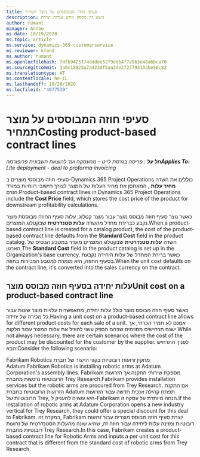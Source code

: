 ```yaml
---
title: סעיפי חוזה המבוססים על מוצר תמחיר
description: נושא זה מספק מידע אודות יצירת
author: rumant
manager: Annbe
ms.date: 10/19/2020
ms.topic: article
ms.service: dynamics-365-customerservice
ms.reviewer: kfend
ms.author: rumant
ms.openlocfilehash: 7dfb9425174dddee52f9ee64f7a963e48a6bca70
ms.sourcegitcommit: 3a0c18823a7ad23df5aa3de272779313abe56c82
ms.translationtype: HT
ms.contentlocale: he-IL
ms.lasthandoff: 10/20/2020
ms.locfileid: "4077539"
---
```

# <a name="costing-product-based-contract-lines"></a><span data-ttu-id="98519-103">סעיפי חוזה המבוססים על מוצר תמחיר</span><span class="sxs-lookup"><span data-stu-id="98519-103">Costing product-based contract lines</span></span>

<span data-ttu-id="98519-104">_**חל על** : פריסה בגרסת לייט – מהעסקה ועד להוצאת חשבונית פרופורמה_</span><span class="sxs-lookup"><span data-stu-id="98519-104">_**Applies To:** Lite deployment - deal to proforma invoicing_</span></span>


<span data-ttu-id="98519-105">סעיפי חוזה מבוססי מוצרים ב-Dynamics 365 Project Operations כוללים את השדה **מחיר עלות** , המאחסן את מחיר העלות של המוצר לצורך חישובי רווחיות במורד הזרם.</span><span class="sxs-lookup"><span data-stu-id="98519-105">Product-based contract lines in Dynamics 365 Project Operations include the **Cost Price** field, which stores the cost price of the product for downstream profitability calculations.</span></span>

<span data-ttu-id="98519-106">כאשר נוצר סעיף חוזה מבוסס מוצר עבור מוצר קטלוג, עלות סעיף החוזה מבוססת מוצר נקבע כברירת מחדל מהשדה **עלות סטנדרטית** שבקטלוג המוצרים.</span><span class="sxs-lookup"><span data-stu-id="98519-106">When a product-based contract line is created for a catalog product, the cost of the product-based contract line defaults from the **Standard Cost** field in the product catalog.</span></span> <span data-ttu-id="98519-107">השדה **עלות סטנדרטית** שבקטלוג המוצרים מוגדר במטבע הבסיס של הארגון.</span><span class="sxs-lookup"><span data-stu-id="98519-107">The **Standard Cost** field in the product catalog is set up in the Organization's base currency.</span></span> <span data-ttu-id="98519-108">כאשר ברירת המחדל של עלות היחידה נקבעת בסעיף החוזה, היא מומרת למטבע המכירות בחוזה.</span><span class="sxs-lookup"><span data-stu-id="98519-108">When the unit cost defaults on the contract line, it's converted into the sales currency on the contract.</span></span>

## <a name="unit-cost-on-a-product-based-contract-line"></a><span data-ttu-id="98519-109">עלות יחידה בסעיף חוזה מבוסס מוצר</span><span class="sxs-lookup"><span data-stu-id="98519-109">Unit cost on a product-based contract line</span></span>

<span data-ttu-id="98519-110">כאשר סעיף חוזה מבוסס מוצר כולל עלות יחידה, מתאפשרות עלויות מוצר שונות עבור כל מכירה של יחידה.</span><span class="sxs-lookup"><span data-stu-id="98519-110">Having a unit cost on a product-based contract line allows for different product costs for each sale of a unit.</span></span> <span data-ttu-id="98519-111">אמנם לא תמיד הכרחי, אך ישנם תרחישים מסוימים שבהם הספק עשוי להוזיל את עלות המוצר עבור הלקוח.</span><span class="sxs-lookup"><span data-stu-id="98519-111">While not always necessary, there are certain scenarios where the cost of the product may be discounted for the customer by the supplier.</span></span> <span data-ttu-id="98519-112">לפניך התרחיש הבא:</span><span class="sxs-lookup"><span data-stu-id="98519-112">Consider the following scenario:</span></span>

<span data-ttu-id="98519-113">Fabrikam Robotics מתקין זרועות רובוטיות בקווי הייצור של חברת Adatum.</span><span class="sxs-lookup"><span data-stu-id="98519-113">Fabrikam Robotics is installing robotic arms at Adatum Corporation's assembly lines.</span></span> <span data-ttu-id="98519-114">Fabrikam מספקת שירותי התקנה אך הזרועות הרובוטיות נרכשות מחברת Trey Research.</span><span class="sxs-lookup"><span data-stu-id="98519-114">Fabrikam provides installation services but the robotic arms are procured from Trey Research.</span></span> <span data-ttu-id="98519-115">אם התקנת הזרועות הרובוטיות בחברת Adatum תפתח קהילה אנכית חדשה עבור הזרועות הרובוטיות של Trey, היא עשויה להעניק ל-Fabrikam הנחה מיוחדת על עסקה זו.</span><span class="sxs-lookup"><span data-stu-id="98519-115">If the installation of robotic arms at Adatum Corporation opens a new industry vertical for Trey Research, they could offer a special discount for this deal to Fabrikam.</span></span> <span data-ttu-id="98519-116">במקרה זה, Fabrikam יוצרת סעיף חוזה מבוסס מוצרים עבור זרועות רובוטיות ומזינה עלות ליחידה עבור חוזה זה, שהיא שונה מהעלות הסטנדרטית של זרועות רובוטיות מחברת Trey Research.</span><span class="sxs-lookup"><span data-stu-id="98519-116">In this case, Fabrikam creates a product-based contract line for Robotic Arms and inputs a per unit cost for this contract that is different from the standard cost of robotic arms from Trey Research.</span></span>
